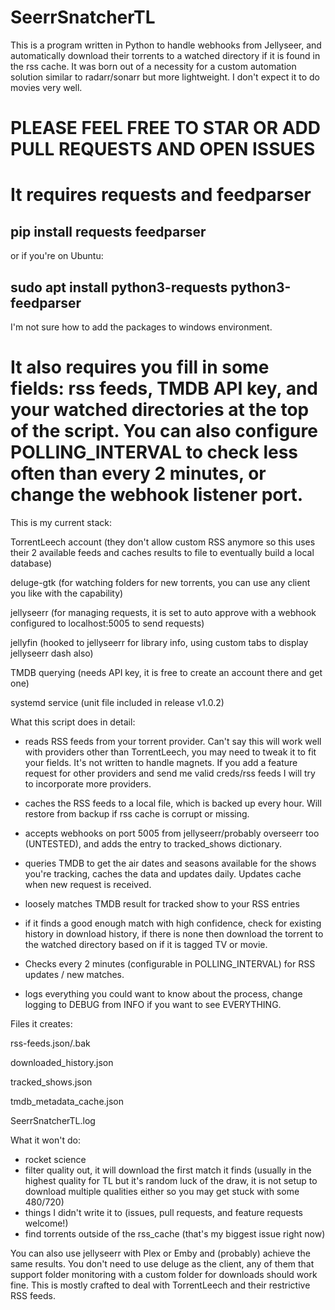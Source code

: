 # SeerrSnatcherTL
This is a program written in Python to handle webhooks from Jellyseer, and automatically download their torrents to a watched directory if it is found in the rss cache.
It was born out of a necessity for a custom automation solution similar to radarr/sonarr but more lightweight. 
I don't expect it to do movies very well. 
# PLEASE FEEL FREE TO STAR OR ADD PULL REQUESTS AND OPEN ISSUES

# It requires requests and feedparser
## pip install requests feedparser 
or if you're on Ubuntu: 
## sudo apt install python3-requests python3-feedparser
I'm not sure how to add the packages to windows environment.
# It also requires you fill in some fields: rss feeds, TMDB API key, and your watched directories at the top of the script. You can also configure POLLING_INTERVAL to check less often than every 2 minutes, or change the webhook listener port.

This is my current stack:

TorrentLeech account (they don't allow custom RSS anymore so this uses their 2 available feeds and caches results to file to eventually build a local database)

deluge-gtk (for watching folders for new torrents, you can use any client you like with the capability)

jellyseerr (for managing requests, it is set to auto approve with a webhook configured to localhost:5005 to send requests)

jellyfin (hooked to jellyseerr for library info, using custom tabs to display jellyseerr dash also)

TMDB querying (needs API key, it is free to create an account there and get one)

systemd service (unit file included in release v1.0.2)

What this script does in detail:

- reads RSS feeds from your torrent provider. Can't say this will work well with providers other than TorrentLeech, you may need to tweak it to fit your fields. It's not written to handle magnets. If you add a feature request for other providers and send me valid creds/rss feeds I will try to incorporate more providers.

- caches the RSS feeds to a local file, which is backed up every hour. Will restore from backup if rss cache is corrupt or missing.

- accepts webhooks on port 5005 from jellyseerr/probably overseerr too (UNTESTED), and adds the entry to tracked_shows dictionary.

- queries TMDB to get the air dates and seasons available for the shows you're tracking, caches the data and updates daily. Updates cache when new request is received.

- loosely matches TMDB result for tracked show to your RSS entries

- if it finds a good enough match with high confidence, check for existing history in download history, if there is none then download the torrent to the watched directory based on if it is tagged TV or movie.

- Checks every 2 minutes (configurable in POLLING_INTERVAL) for RSS updates / new matches.

- logs everything you could want to know about the process, change logging to DEBUG from INFO if you want to see EVERYTHING.

Files it creates:

rss-feeds.json/.bak

downloaded_history.json

tracked_shows.json

tmdb_metadata_cache.json

SeerrSnatcherTL.log

What it won't do:
- rocket science
- filter quality out, it will download the first match it finds (usually in the highest quality for TL but it's random luck of the draw, it is not setup to download multiple qualities either so you may get stuck with some 480/720)
- things I didn't write it to (issues, pull requests, and feature requests welcome!)
- find torrents outside of the rss_cache (that's my biggest issue right now)
  
You can also use jellyseerr with Plex or Emby and (probably) achieve the same results. You don't need to use deluge as the client, any of them that support folder monitoring with a custom folder for downloads should work fine. This is mostly crafted to deal with TorrentLeech and their restrictive RSS feeds.
